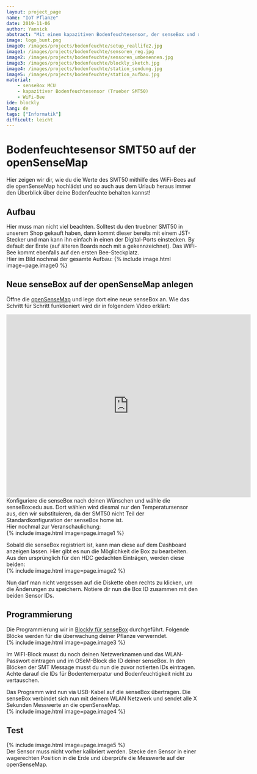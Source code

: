 ```yaml
---
layout: project_page
name: "IoT Pflanze"
date: 2019-11-06
author: Yannick
abstract: "Mit einem kapazitiven Bodenfeuchtesensor, der senseBox und der openSenseMap machen wir deine Pflanze IoT fähig."
image: logo_bunt.png
image0: /images/projects/bodenfeuchte/setup_reallife2.jpg
image1: /images/projects/bodenfeuchte/sensoren_reg.jpg
image2: /images/projects/bodenfeuchte/sensoren_umbenennen.jpg
image3: /images/projects/bodenfeuchte/blockly_sketch.jpg
image4: /images/projects/bodenfeuchte/station_sendung.jpg
image5: /images/projects/bodenfeuchte/station_aufbau.jpg
material:
    - senseBox MCU
    - kapazitiver Bodenfeuchtesensor (Trueber SMT50) 
    - WiFi-Bee
ide: blockly
lang: de
tags: ["Informatik"]
difficult: leicht
---
```

# Bodenfeuchtesensor SMT50 auf der openSenseMap

Hier zeigen wir dir, wie du die Werte des SMT50 mithilfe des WiFi-Bees auf die openSenseMap hochlädst und so auch aus dem Urlaub heraus immer den Überblick über deine Bodenfeuchte behalten kannst!

## Aufbau

Hier muss man nicht viel beachten. Solltest du den truebner SMT50 in unserem Shop gekauft haben, dann kommt dieser bereits mit einem JST-Stecker und man kann ihn einfach in einen der Digital-Ports einstecken. By default der Erste (auf älteren Boards noch mit a gekennzeichnet). Das WiFi-Bee kommt ebenfalls auf den ersten Bee-Steckplatz.<br>Hier im Bild nochmal der gesamte Aufbau:
{% include image.html image=page.image0 %}

## Neue senseBox auf der openSenseMap anlegen

Öffne die [openSenseMap](https://opensensemap.org) und lege dort eine neue senseBox an. Wie das Schritt für Schritt funktioniert wird dir in folgendem Video erklärt:
<iframe width="640" height="480" src="https://www.youtube-nocookie.com/embed/LtGrribDAho" frameborder="0" allow="accelerometer; autoplay; encrypted-media; gyroscope; picture-in-picture" allowfullscreen></iframe>
Konfiguriere die senseBox nach deinen Wünschen und wähle die senseBox:edu aus. Dort wählen wird diesmal nur den Temperatursensor aus, den wir substituieren, da der SMT50 nicht Teil der Standardkonfiguration der senseBox home ist.<br>Hier nochmal zur Veranschaulichung:<br>
{% include image.html image=page.image1 %}

Sobald die senseBox registriert ist, kann man diese auf dem Dashboard anzeigen lassen. Hier gibt es nun die Möglichkeit die Box zu bearbeiten. Aus den ursprünglich für den HDC gedachten Einträgen, werden diese beiden:<br>
{% include image.html image=page.image2 %}

Nun darf man nicht vergessen auf die Diskette oben rechts zu klicken, um die Änderungen zu speichern. Notiere dir nun die Box ID zusammen mit den beiden Sensor IDs.

## Programmierung

Die Programmierung wir in [Blockly für senseBox](https://blockly.sensebox.de) durchgeführt. Folgende Blöcke werden für die überwachung deiner Pflanze verwerndet.<br>
{% include image.html image=page.image3 %}

Im WiFI-Block musst du noch deinen Netzwerknamen und das WLAN-Passwort eintragen und im OSeM-Block die ID deiner senseBox. In den Blöcken der SMT Message musst du nun die zuvor notierten IDs eintragen. Achte darauf die IDs für Bodentemerpatur und Bodenfeuchtigkeit nicht zu vertauschen.

Das Programm wird nun via USB-Kabel auf die senseBox übertragen. Die senseBox verbindet sich nun mit deinem WLAN Netzwerk und sendet alle X Sekunden Messwerte an die openSenseMap.<br>
{% include image.html image=page.image4 %}

## Test

{% include image.html image=page.image5 %}<br>
Der Sensor muss nicht vorher kalibriert werden. Stecke den Sensor in einer wagerechten Position in die Erde und überprüfe die Messwerte auf der openSenseMap.
